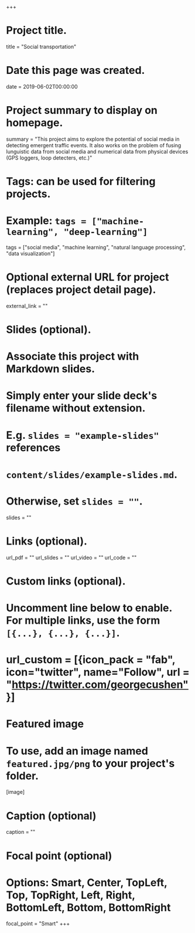 +++
# Project title.
title = "Social transportation"

# Date this page was created.
date = 2019-06-02T00:00:00

# Project summary to display on homepage.
summary = "This project aims to explore the potential of social media in detecting emergent traffic events. It also works on the problem of fusing lunguistic data from social media and numerical data from physical devices (GPS loggers, loop detecters, etc.)"

# Tags: can be used for filtering projects.
# Example: `tags = ["machine-learning", "deep-learning"]`
tags = ["social media", "machine learning", "natural language processing", "data visualization"]

# Optional external URL for project (replaces project detail page).
external_link = ""

# Slides (optional).
#   Associate this project with Markdown slides.
#   Simply enter your slide deck's filename without extension.
#   E.g. `slides = "example-slides"` references 
#   `content/slides/example-slides.md`.
#   Otherwise, set `slides = ""`.
slides = ""

# Links (optional).
url_pdf = ""
url_slides = ""
url_video = ""
url_code = ""

# Custom links (optional).
#   Uncomment line below to enable. For multiple links, use the form `[{...}, {...}, {...}]`.
# url_custom = [{icon_pack = "fab", icon="twitter", name="Follow", url = "https://twitter.com/georgecushen"}]

# Featured image
# To use, add an image named `featured.jpg/png` to your project's folder. 
[image]
  # Caption (optional)
  caption = ""
  
  # Focal point (optional)
  # Options: Smart, Center, TopLeft, Top, TopRight, Left, Right, BottomLeft, Bottom, BottomRight
  focal_point = "Smart"
+++


